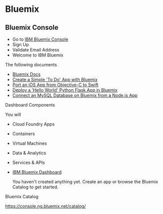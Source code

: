 # Bluemix

## Bluemix Console

- Go to [IBM Bluemix Console](https://console.ng.bluemix.net/)
- Sign Up
- Validate Email Address
- Welcome to IBM Bluemix

The following documents 

- [Bluemix Docs](https://www.ng.bluemix.net/docs/#)
- [Create a Simple 'To Do' App with Bluemix](https://github.com/IBM-Bluemix/todo-apps)
- [Port an iOS App from Objective-C to Swift](http://www.ibm.com/developerworks/library/mo-bluemix-swift-app/index.html)
- [Deploy a 'Hello World' Python Flask App in Bluemix](https://developer.ibm.com/bluemix/2015/03/30/simple-hello-world-python-app-using-flask/)
- [Connect an MySQL Database on Bluemix from a Node.js App](https://github.com/ibmjstart/bluemix-node-mysql-uploader)

Dashboard Components

You will 
    
- Cloud Foundry Apps
- Containers
- Virtual Machines
- Data & Analytics
- Services & APIs

- [IBM Bluemix Dashboard](https://console.ng.bluemix.net/?direct=classic)

    You haven't created anything yet. Create an app or browse the Bluemix Catalog to get started.

Bluemix Catalog

https://console.ng.bluemix.net/catalog/